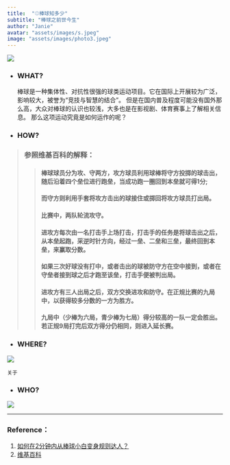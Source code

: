 ```yaml
---
title:  "⚾️棒球知多少"
subtitle: "棒球之前世今生"
author: "Janie"
avatar: "assets/images/s.jpeg"
image: "assets/images/photo3.jpeg"
---
```


![](https://tva1.sinaimg.cn/large/e6c9d24ely1gokg53o0e1j20ku0rt7bd.jpg)

* ### WHAT?
    棒球是一种集体性、对抗性很强的球类运动项目。它在国际上开展较为广泛，影响较大，被誉为“竞技与智慧的结合”。
    但是在国内普及程度可能没有国外那么高，大众对棒球的认识也较浅，大多也是在影视剧、体育赛事上了解相关信息。
    那么这项运动究竟是如何运作的呢？
    
    
* ### HOW?
> ### 参照维基百科的解释：
>> #### 棒球球员分为攻、守两方，攻方球员利用球棒将守方投掷的球击出，随后沿着四个垒位进行跑垒，当成功跑一圈回到本垒就可得1分; 
>> #### 而守方则利用手套将攻方击出的球接住或掷回将攻方球员打出局。
>> 
>> #### 比赛中，两队轮流攻守。
>> #### 进攻方每次由一名打击手上场打击，打击手的任务是将球击出之后，从本垒起跑，采逆时针方向，经过一垒、二垒和三垒，最终回到本垒，来赢取分数。
>> #### 如果三次好球没有打中，或者击出的球被防守方在空中接到，或者在守垒者接到球之后才跑至该垒，打击手便被判出局。
>> #### 进攻方有三人出局之后，双方交换进攻和防守。在正规比赛的九局中，以获得较多分数的一方为胜方。
>> #### 九局中（少棒为六局，青少棒为七局）得分较高的一队一定会胜出。若正规9局打完后双方得分仍相同，则进入延长赛。 

* ### WHERE?

![](https://tva1.sinaimg.cn/large/e6c9d24ely1gokg5936uzj20m80todjh.jpg)

    关于
    
    
* ### WHO?
![](https://tva1.sinaimg.cn/large/e6c9d24ely1gokg57gzrnj20m80xcdix.jpg)

***
### Reference：
1. [如何在2分钟内从棒球小白变身规则达人？](https://www.zhihu.com/zvideo/1236979641245417472)
2. [维基百科](https://zh.wikipedia.org/wiki/%E6%A3%92%E7%90%83)
